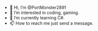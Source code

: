 - 👋 Hi, I’m @PortMonster2891
- 👀 I’m interested in coding, gaming.
- 🌱 I’m currently learning C#.
- 📫 How to reach me just send a message.

<!---
PortMonster2891/PortMonster2891 is a ✨ special ✨ repository because its `README.md` (this file) appears on your GitHub profile.
You can click the Preview link to take a look at your changes.
--->
